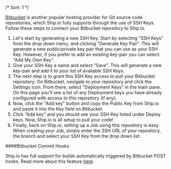 /*
Sort: 1
*/

[Bitbucket](https://bitbucket.org) is another popular hosting provider for Git source code repositories, which Ship.io fully supports through the use of SSH Keys. Follow these steps to connect your Bitbucket repository to Ship.io.

1. Let's start by generating a new SSH Key. Start by selecting "SSH Keys" from the drop down menu, and clicking "Generate Key Pair". This will generate a new public/private key pair that you can use as your SSH Key. However, if you prefer to add an existing key-pair you can select "Add My Own Key".
2. Give your SSH Key a name and select "Save". This will generate a new key-pair and add it to your list of available SSH Keys.
3. The next step is to grant this SSH Key access to pull your Bitbucket repository. On Bitbucket, navigate to your repository and click the Settings icon. From there, select "Deployment Keys" in the main pane. On this page you'll see a list of any Deployment keys you have already configured with access to this repository (if any).
4. Now, click the "Add key" button and copy the Public Key from Ship.io and paste it into the Key field on Bitbucket.
5. Click "Add key" and you should see your SSH Key listed under Deploy keys. Now, Ship.io is all setup to pull your code!
6. Finally, back on Ship.io, setting up a Job using this repository is easy. When creating your Job, simply enter the SSH URL of your repository, the branch and select your SSH Key from the drop down list.
 
####Bitbucket Commit Hooks

Ship.io has full support for builds automatically triggered by Bitbucket POST hooks. Read more about this feature [here](%base_url%/source-control/bitbucket-integration).

